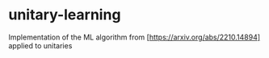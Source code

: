 # unitary-learning
Implementation of the ML algorithm from [https://arxiv.org/abs/2210.14894] applied to unitaries
